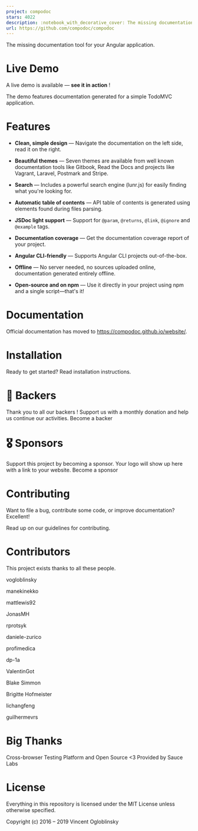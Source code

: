 ```yaml
---
project: compodoc
stars: 4022
description: :notebook_with_decorative_cover: The missing documentation tool for your Angular, Nest & Stencil application
url: https://github.com/compodoc/compodoc
---
```


  
  
  

  
  

The missing documentation tool for your Angular application.  
  

Live Demo
=========

A live demo is available — **see it in action** !

The demo features documentation generated for a simple TodoMVC application.

Features
========

-   **Clean, simple design** — Navigate the documentation on the left side, read it on the right.
    
-   **Beautiful themes** — Seven themes are available from well known documentation tools like Gitbook, Read the Docs and projects like Vagrant, Laravel, Postmark and Stripe.
    
-   **Search** — Includes a powerful search engine (lunr.js) for easily finding what you're looking for.
    
-   **Automatic table of contents** — API table of contents is generated using elements found during files parsing.
    
-   **JSDoc light support** — Support for `@param`, `@returns`, `@link`, `@ignore` and `@example` tags.
    
-   **Documentation coverage** — Get the documentation coverage report of your project.
    
-   **Angular CLI-friendly** — Supports Angular CLI projects out-of-the-box.
    
-   **Offline** — No server needed, no sources uploaded online, documentation generated entirely offline.
    
-   **Open-source and on npm** — Use it directly in your project using npm and a single script—that's it!
    

Documentation
=============

Official documentation has moved to https://compodoc.github.io/website/.

Installation
============

Ready to get started? Read installation instructions.

🏅 Backers
==========

Thank you to all our backers ! Support us with a monthly donation and help us continue our activities. Become a backer

🎖 Sponsors
===========

Support this project by becoming a sponsor. Your logo will show up here with a link to your website. Become a sponsor

Contributing
============

Want to file a bug, contribute some code, or improve documentation? Excellent!

Read up on our guidelines for contributing.

Contributors
============

This project exists thanks to all these people.

vogloblinsky

manekinekko

mattlewis92

JonasMH

rprotsyk

daniele-zurico

profimedica

dp-1a

ValentinGot

Blake Simmon

Brigitte Hofmeister

lichangfeng

guilhermevrs

Big Thanks
==========

Cross-browser Testing Platform and Open Source <3 Provided by Sauce Labs

License
=======

Everything in this repository is licensed under the MIT License unless otherwise specified.

Copyright (c) 2016 – 2019 Vincent Ogloblinsky
